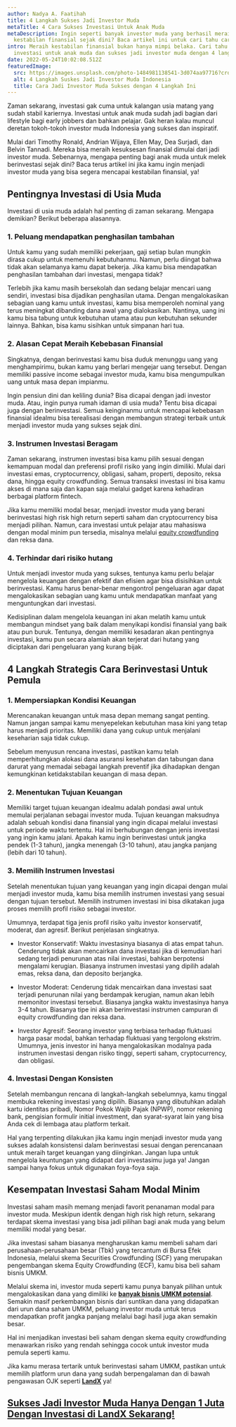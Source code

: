 ```yaml
---
author: Nadya A. Faatihah
title: 4 Langkah Sukses Jadi Investor Muda
metaTitle: 4 Cara Sukses Investasi Untuk Anak Muda
metaDescription: Ingin seperti banyak investor muda yang berhasil meraih
  kestabilan finansial sejak dini? Baca artikel ini untuk cari tahu caranya!
intro: Meraih kestabilan finansial bukan hanya mimpi belaka. Cari tahu cara
  investasi untuk anak muda dan sukses jadi investor muda dengan 4 langkah ini.
date: 2022-05-24T10:02:08.512Z
featuredImage:
  src: https://images.unsplash.com/photo-1484981138541-3d074aa97716?crop=entropy&cs=tinysrgb&fm=jpg&ixlib=rb-1.2.1&q=80&raw_url=true&ixid=MnwxMjA3fDB8MHxwaG90by1wYWdlfHx8fGVufDB8fHx8&auto=format&fit=crop&w=870
  alt: 4 Langkah Suskes Jadi Investor Muda Indonesia
  title: Cara Jadi Investor Muda Sukses dengan 4 Langkah Ini
---
```

<!--StartFragment-->

Zaman sekarang, investasi gak cuma untuk kalangan usia matang yang sudah stabil kariernya. Investasi untuk anak muda sudah jadi bagian dari lifestyle bagi early jobbers dan bahkan pelajar. Gak heran kalau muncul deretan tokoh-tokoh investor muda Indonesia yang sukses dan inspiratif. 



Mulai dari Timothy Ronald, Andrian Wijaya, Ellen May, Dea Surjadi, dan Belvin Tannadi. Mereka bisa meraih kesuksesan finansial dimulai dari jadi investor muda. Sebenarnya, mengapa penting bagi anak muda untuk melek berinvestasi sejak dini? Baca terus artikel ini jika kamu ingin menjadi investor muda yang bisa segera mencapai kestabilan finansial, ya!

## Pentingnya Investasi di Usia Muda

Investasi di usia muda adalah hal penting di zaman sekarang. Mengapa demikian? Berikut beberapa alasannya.



### 1. Peluang mendapatkan penghasilan tambahan

Untuk kamu yang sudah memiliki pekerjaan, gaji setiap bulan mungkin dirasa cukup untuk memenuhi kebutuhanmu. Namun, perlu diingat bahwa tidak akan selamanya kamu dapat bekerja. Jika kamu bisa mendapatkan penghasilan tambahan dari investasi, mengapa tidak? 



Terlebih jika kamu masih bersekolah dan sedang belajar mencari uang sendiri, investasi bisa dijadikan penghasilan utama. Dengan mengalokasikan sebagian uang kamu untuk investasi, kamu bisa memperoleh nominal yang terus meningkat dibanding dana awal yang dialokasikan. Nantinya, uang ini kamu bisa tabung untuk kebutuhan utama atau pun kebutuhan sekunder lainnya. Bahkan, bisa kamu sisihkan untuk simpanan hari tua.



### 2. Alasan Cepat Meraih Kebebasan Finansial

Singkatnya, dengan berinvestasi kamu bisa duduk menunggu uang yang menghampirimu, bukan kamu yang berlari mengejar uang tersebut. Dengan memiliki passive income sebagai investor muda, kamu bisa mengumpulkan uang untuk masa depan impianmu.

Ingin pensiun dini dan keliling dunia? Bisa dicapai dengan jadi investor muda. Atau, ingin punya rumah idaman di usia muda? Tentu bisa dicapai juga dengan berinvestasi. Semua keinginanmu untuk mencapai kebebasan finansial idealmu bisa terealisasi dengan membangun strategi terbaik untuk menjadi investor muda yang sukses sejak dini. 



### 3. Instrumen Investasi Beragam

Zaman sekarang, instrumen investasi bisa kamu pilih sesuai dengan kemampuan modal dan preferensi profil risiko yang ingin dimiliki. Mulai dari investasi emas, cryptocurrency, obligasi, saham, properti, deposito, reksa dana, hingga equity crowdfunding. Semua transaksi investasi ini bisa kamu akses di mana saja dan kapan saja melalui gadget karena kehadiran berbagai platform fintech.



Jika kamu memiliki modal besar, menjadi investor muda yang berani berinvestasi high risk high return seperti saham dan cryptocurrency bisa menjadi pilihan. Namun, cara investasi untuk pelajar atau mahasiswa dengan modal minim pun tersedia, misalnya melalui [equity crowdfunding](https://landx.id/) dan reksa dana.



### 4. Terhindar dari risiko hutang

Untuk menjadi investor muda yang sukses, tentunya kamu perlu belajar mengelola keuangan dengan efektif dan efisien agar bisa disisihkan untuk berinvestasi. Kamu harus benar-benar mengontrol pengeluaran agar dapat mengalokasikan sebagian uang kamu untuk mendapatkan manfaat yang menguntungkan dari investasi.



Kedisiplinan dalam mengelola keuangan ini akan melatih kamu untuk membangun mindset yang baik dalam menyikapi kondisi finansial yang baik atau pun buruk. Tentunya, dengan memiliki kesadaran akan pentingnya investasi, kamu pun secara alamiah akan terjerat dari hutang yang diciptakan dari pengeluaran yang kurang bijak.



## 4 Langkah Strategis Cara Berinvestasi Untuk Pemula

### 1. Mempersiapkan Kondisi Keuangan

Merencanakan keuangan untuk masa depan memang sangat penting. Namun jangan sampai kamu menyepelekan kebutuhan masa kini yang tetap harus menjadi prioritas. Memiliki dana yang cukup untuk menjalani keseharian saja tidak cukup.



Sebelum menyusun rencana investasi, pastikan kamu telah memperhitungkan alokasi dana asuransi kesehatan dan tabungan dana darurat yang memadai sebagai langkah preventif jika dihadapkan dengan kemungkinan ketidakstabilan keuangan di masa depan.

### 2. Menentukan Tujuan Keuangan

Memiliki target tujuan keuangan idealmu adalah pondasi awal untuk memulai perjalanan sebagai investor muda. Tujuan keuangan maksudnya adalah sebuah kondisi dana finansial yang ingin dicapai melalui investasi untuk periode waktu tertentu. Hal ini berhubungan dengan jenis investasi yang ingin kamu jalani. Apakah kamu ingin berinvestasi untuk jangka pendek (1-3 tahun), jangka menengah (3-10 tahun), atau jangka panjang (lebih dari 10 tahun). 



### 3. Memilih Instrumen Investasi

Setelah menentukan tujuan yang keuangan yang ingin dicapai dengan mulai menjadi investor muda, kamu bisa memilih instrumen investasi yang sesuai dengan tujuan tersebut. Memilih instrumen investasi ini bisa dikatakan juga proses memilih profil risiko sebagai investor.



Umumnya, terdapat tiga jenis profil risiko yaitu investor konservatif, moderat, dan agresif. Berikut penjelasan singkatnya.



* Investor Konservatif: Waktu investasinya biasanya di atas empat tahun. Cenderung tidak akan mencairkan dana investasi jika di kemudian hari sedang terjadi penurunan atas nilai investasi, bahkan berpotensi mengalami kerugian. Biasanya instrumen investasi yang dipilih adalah emas, reksa dana, dan deposito berjangka.



* Investor Moderat: Cenderung tidak mencairkan dana investasi saat terjadi penurunan nilai yang berdampak kerugian, namun akan lebih memonitor investasi tersebut. Biasanya jangka waktu investasinya hanya 3-4 tahun. Biasanya tipe ini akan berinvestasi instrumen campuran di equity crowdfunding dan reksa dana.



* Investor Agresif: Seorang investor yang terbiasa terhadap fluktuasi harga pasar modal, bahkan terhadap fluktuasi yang tergolong ekstrim. Umumnya, jenis investor ini hanya mengalokasikan modalnya pada instrumen investasi dengan risiko tinggi, seperti saham, cryptocurrency, dan obligasi. 



### 4. Investasi Dengan Konsisten



Setelah membangun rencana di langkah-langkah sebelumnya, kamu tinggal membuka rekening investasi yang dipilih. Biasanya yang dibutuhkan adalah kartu identitas pribadi, Nomor Pokok Wajib Pajak (NPWP), nomor rekening bank, pengisian formulir initial investment, dan syarat-syarat lain yang bisa Anda cek di lembaga atau platform terkait. 



Hal yang terpenting dilakukan jika kamu ingin menjadi investor muda yang sukses adalah konsistensi dalam berinvestasi sesuai dengan perencanaan untuk meraih target keuangan yang diinginkan. Jangan lupa untuk mengelola keuntungan yang didapat dari investasimu juga ya! Jangan sampai hanya fokus untuk digunakan foya-foya saja.



## Kesempatan Investasi Saham Modal Minim



Investasi saham masih memang menjadi favorit penanaman modal para investor muda. Meskipun identik dengan high risk high return, sekarang terdapat skema investasi yang bisa jadi pilihan bagi anak muda yang belum memiliki modal yang besar.



Jika investasi saham biasanya mengharuskan kamu membeli saham dari perusahaan-perusahaan besar (Tbk) yang tercantum di Bursa Efek Indonesia, melalui skema Securities Crowdfunding (SCF) yang merupakan pengembangan skema Equity Crowdfunding (ECF), kamu bisa beli saham bisnis UMKM.



Melalui skema ini, investor muda seperti kamu punya banyak pilihan untuk mengalokasikan dana yang dimiliki ke **[banyak bisnis UMKM potensial](https://landx.id/project)**. Semakin masif perkembangan bisnis dari suntikan dana yang didapatkan dari urun dana saham UMKM, peluang investor muda untuk terus mendapatkan profit jangka panjang melalui bagi hasil juga akan semakin besar. 



Hal ini menjadikan investasi beli saham dengan skema equity crowdfunding menawarkan risiko yang rendah sehingga cocok untuk investor muda pemula seperti kamu.



Jika kamu merasa tertarik untuk berinvestasi saham UMKM, pastikan untuk memilih platform urun dana yang sudah berpengalaman dan di bawah pengawasan OJK seperti **[LandX](https://landx.id/)** ya!



## [Sukses Jadi Investor Muda Hanya Dengan 1 Juta Dengan Investasi di LandX Sekarang!](https://landx.id/project/?utm_source=Blog&utm_medium=organic+keyword&utm_campaign=blog&utm_id=Blog)

<!--EndFragment-->